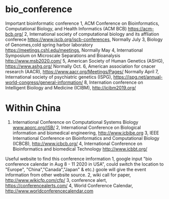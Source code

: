 # bio_conference
Important bioinformatic conference
1, ACM Conference on Bioinformatics, Computational Biology, and Health Informatics (ACM BCB)  https://acm-bcb.org/
2, International society of computational biology and its affliation conferece https://www.iscb.org/iscb-conferences, Normally July
3, Biology of Genomes,cold spring harbor laboratory https://meetings.cshl.edu/meetings, Normally May
4, International Symposium on Microscale Separations and Bioanalysis http://www.msb2020.com/
5, American Society of Human Genetics (ASHG), https://www.ashg.org/ Normally Oct. 
6, American association for cnacer research (AACR), https://www.aacr.org/Meetings/Pages/ Normally April 
7, International society of psychiatric genetics (ISPG), https://ispg.net/annual-world-congress/general-information/
8, Internation conference on Intelligent Bioilogy and Medicine (ICIBM), http://icibm2019.org/
# Within China
1. International Conference on Computational Systems Biology www.aporc.org/ISB/
2, International Conference on Biological information and biomedical engineering, http://www.icbibe.org
3, IEEE International Conference on Bioinformatics and Computational Biology (ICBCB), http://www.icbcb.org/
4, International Conference on Bioinformatics and biomedical Technology http://www.icbbt.org/

Useful website to find this conference imformation
1, google input "bio conference calendar in Aug 8 - 11 2020 in USA", could switch the location to "Europe", "China","Canada","Japan" & etc.) goole will give the event information from other website source.
2, wiki call for paper, http://www.wikicfp.com/cfp/
3, conference alert, https://conferencealerts.com/
4, World Conference Calendar, http://www.worldconferencecalendar.com
